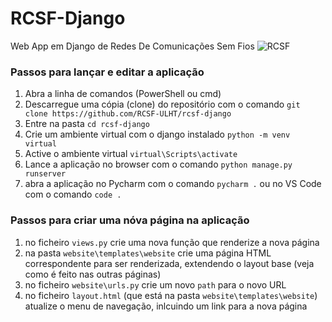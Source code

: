 # RCSF-Django
Web App em Django de Redes De Comunicações Sem Fios
![RCSF](https://user-images.githubusercontent.com/56162588/118394801-c2f51000-b63e-11eb-9c74-e46b3404429f.jpg)

### Passos para lançar e editar a aplicação
1. Abra a linha de comandos (PowerShell ou cmd)
1. Descarregue uma cópia (clone) do repositório com o comando `git clone https://github.com/RCSF-ULHT/rcsf-django` 
1. Entre na pasta  `cd rcsf-django`
1. Crie um ambiente virtual com o django instalado `python -m venv virtual`
1. Active o ambiente virtual `virtual\Scripts\activate`
1. Lance a aplicação no browser com o comando `python manage.py runserver`
1. abra a aplicação no Pycharm com o comando `pycharm .` ou no VS Code com o comando `code .`

### Passos para criar uma nóva página na aplicação
1. no ficheiro `views.py` crie uma nova função que renderize a nova página
2. na pasta `website\templates\website` crie uma página HTML correspondente para ser renderizada, extendendo o layout base (veja como é feito nas outras páginas)
3. no ficheiro `website\urls.py` crie um novo `path` para o novo URL
4. no ficheiro `layout.html` (que está na pasta `website\templates\website`) atualize o menu de navegação, inlcuindo um link para a nova página
